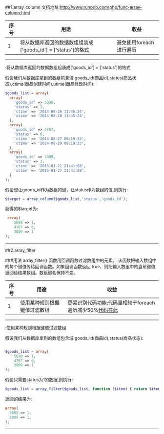 ##1.array_column
文档地址:http://www.runoob.com/php/func-array-column.html

序号|                            用途                              |        收益
----|--------------------------------------------------------------|-----------------------
1   |将从数据库返回的数据数组组装成['goods_id'] = ['status']的格式 |避免使用foreach进行遍历

---

·将从数据库返回的数据数组组装成['goods_id'] = ['status']的格式

假设我们从数据库拿到的数组包含域 goods_id(商品id),status(商品状态),ctime(商品创建时间),utime(商品修改时间):
```php
$goods_list = array(
  array(
    'goods_id' => 5698,
    'status' => 1,
    'ctime' => '2014-08-26 11:45:24',
    'utime' => '2014-08-28 11:45:24',
  ),
  array(
    'goods_id' => 4767,
    'status' => 0,
    'ctime' => '2014-08-27 09:19:33',
    'utime' => '2014-08-29 09:19:33',
  ),
  array(
    'goods_id' => 3809,
    'status' => 1,
    'ctime' => '2015-01-21 21:41:08',
    'utime' => '2015-01-27 21:41:08',
  )
);
```
假设想让goods_id作为数组的键，让status作为数组的值,则执行:
```php
$target = array_column($goods_list,'status','goods_id');
```
获得的$target为:
```php
 array(
    5698 => 1,
    4767 => 0,
    3809 => 1
);
```
---

##2.array_filter

###用法
array_filter() 函数用回调函数过滤数组中的元素。
该函数把输入数组中的每个键值传给回调函数。如果回调函数返回 true，则把输入数组中的当前键值返回给结果数组。数组键名保持不变。

序号|                            用途                              |        收益
----|--------------------------------------------------------------|-----------------------------------------------
1   |使用某种规则根据键值过滤数组                                  |更易识别代码功能;代码量相较于foreach遍历减少50%[代码在此](http://123.57.28.146/Public/code/1.jpg)

---

·使用某种规则根据键值过滤数组

假设我们从数据库拿到的数组包含域 goods_id(商品id),status(商品状态):

```php

$goods_list = array(
    5698 => 1,
    4767 => 0,
    3809 => 1
);
```

假设只需要status为1的数据,则执行:

```php
$goods_list = array_filter($goods_list, function ($item) { return $item == 1; });
```

返回的结果为:

```php
array(
  5698 => 1,
  3809 => 1,
);
```

---

